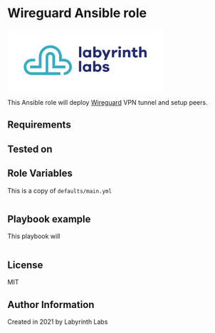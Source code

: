 # Wireguard Ansible role

<!-- [![Galaxy Quality](https://img.shields.io/ansible/quality/XXXXX?style=flat&logo=ansible)](https://galaxy.ansible.com/lablabs/wireguard)
[![Role version](https://img.shields.io/github/v/release/lablabs/ansible-role-wireguard)](https://galaxy.ansible.com/lablabs/wireguard)
[![Role downloads](https://img.shields.io/ansible/role/d/XXXXX)](https://galaxy.ansible.com/lablabs/wireguard)
[![GitHub Actions](https://github.com/lablabs/ansible-role-wireguard/workflows/molecule%20test/badge.svg)](https://github.com/lablabs/ansible-role-wireguard/actions)
[![License](https://img.shields.io/github/license/lablabs/ansible-role-wireguard)](https://github.com/lablabs/ansible-role-wireguard/blob/main/LICENSE) -->

[<img src="ll-logo.png">](https://lablabs.io/)

This Ansible role will deploy [Wireguard](https://www.wireguard.com/) VPN tunnel and setup peers.

## Requirements



## Tested on


## Role Variables

This is a copy of `defaults/main.yml`

```yaml

```

## Playbook example

This playbook will 

```yaml


```

## License

MIT

## Author Information

Created in 2021 by Labyrinth Labs
